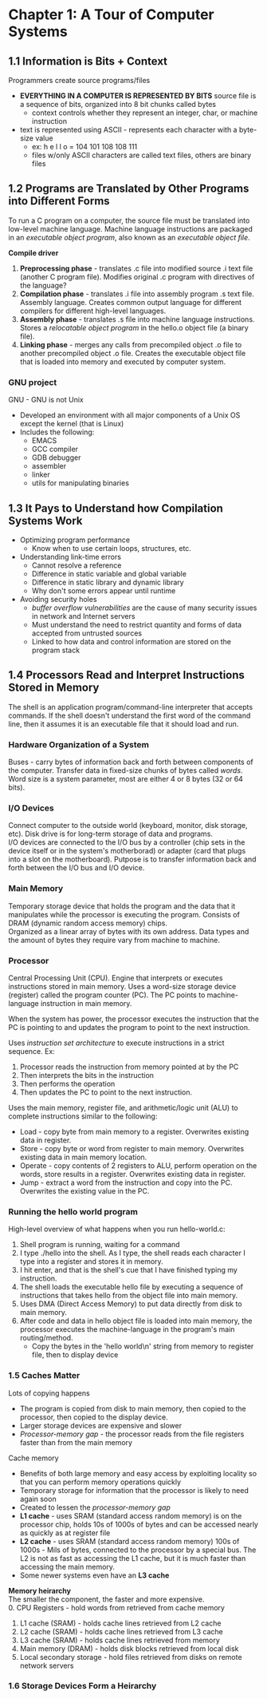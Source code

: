 # Chapter 1: A Tour of Computer Systems

## 1.1 Information is Bits + Context

Programmers create source programs/files 
- **EVERYTHING IN A COMPUTER IS REPRESENTED BY BITS** source file is a sequence of bits, organized into 8 bit chunks called bytes 
   - context controls whether they represent an integer, char, or machine instruction
- text is represented using ASCII - represents each character with a byte-size value
   - ex: h e l l o = 104 101 108 108 111
   - files w/only ASCII characters are called text files, others are binary files

## 1.2 Programs are Translated by Other Programs into Different Forms

To run a C program on a computer, the source file must be translated into low-level machine language. Machine language instructions are packaged in an _executable object program_, also known as an _executable object file_.

**Compile driver**
1. **Preprocessing phase** - translates .c file into modified source .i text file (another C program file). Modifies original .c program with directives of the language?
2. **Compilation phase** - translates .i file into assembly program .s text file. Assembly language. Creates common output language for different compilers for different high-level languages.
3. **Assembly phase** - translates .s file into machine language instructions. Stores a _relocatable object program_ in the hello.o object file (a binary file). 
4. **Linking phase** - merges any calls from precompiled object .o file to another precompiled object .o file. Creates the executable object file that is loaded into memory and executed by computer system.

### GNU project
GNU - GNU is not Unix  
- Developed an environment with all major components of a Unix OS except the kernel (that is Linux)
- Includes the following:
   - EMACS
   - GCC compiler
   - GDB debugger
   - assembler
   - linker
   - utils for manipulating binaries

## 1.3 It Pays to Understand how Compilation Systems Work

- Optimizing program performance
   - Know when to use certain loops, structures, etc.
- Understanding link-time errors
   - Cannot resolve a reference
   - Difference in static variable and global variable
   - Difference in static library and dynamic library
   - Why don't some errors appear until runtime
- Avoiding security holes
   - _buffer overflow vulnerabilities_ are the cause of many security issues in network and Internet servers
   - Must understand the need to restrict quantity and forms of data accepted from untrusted sources
   - Linked to how data and control information are stored on the program stack

## 1.4 Processors Read and Interpret Instructions Stored in Memory

The shell is an application program/command-line interpreter that accepts commands. If the shell doesn't understand the first word of the command line, then it assumes it is an executable file that it should load and run.  

### Hardware Organization of a System
Buses - carry bytes of information back and forth between components of the computer. Transfer data in fixed-size chunks of bytes called _words_. Word size is a system parameter, most are either 4 or 8 bytes (32 or 64 bits).

### I/O Devices
Connect computer to the outside world (keyboard, monitor, disk storage, etc). Disk drive is for long-term storage of data and programs.  
I/O devices are connected to the I/O bus by a controller (chip sets in the device itself or in the system's motherborad) or adapter (card that plugs into a slot on the motherboard). Putpose is to transfer information back and forth between the I/O bus and I/O device.

### Main Memory
Temporary storage device that holds the program and the data that it manipulates while the processor is executing the program. Consists of DRAM (dynamic random access memory) chips.  
Organized as a linear array of bytes with its own address. Data types and the amount of bytes they require vary from machine to machine.

### Processor
Central Processing Unit (CPU). Engine that interprets or executes instructions stored in main memory. Uses a word-size storage device (register) called the program counter (PC). The PC points to machine-language instruction in main memory.  

When the system has power, the processor executes the instruction that the PC is pointing to and updates the program to point to the next instruction.  

Uses _instruction set architecture_ to execute instructions in a strict sequence. Ex:
1. Processor reads the instruction from memory pointed at by the PC
2. Then interprets the bits in the instruction
3. Then performs the operation
4. Then updates the PC to point to the next instruction.  

Uses the main memory, register file, and arithmetic/logic unit (ALU) to complete instructions similar to the following:
- Load - copy byte from main memory to a register. Overwrites existing data in register.
- Store - copy byte or word from register to main memory. Overwrites existing data in main memory location.
- Operate - copy contents of 2 registers to ALU, perform operation on the words, store results in a register. Overwrites existing data in register.
- Jump - extract a word from the instruction and copy into the PC. Overwrites the existing value in the PC.  

### Running the hello world program
High-level overview of what happens when you run hello-world.c: 
1. Shell program is running, waiting for a command
2. I type ./hello into the shell. As I type, the shell reads each character I type into a register and stores it in memory.
3. I hit enter, and that is the shell's cue that I have finished typing my instruction. 
4. The shell loads the executable hello file by executing a sequence of instructions that takes hello from the object file into main memory.
5. Uses DMA (Direct Access Memory) to put data directly from disk to main memory. 
6. After code and data in hello object file is loaded into main memory, the processor executes the machine-language in the program's main routing/method.
   - Copy the bytes in the 'hello world\n' string from memory to register file, then to display device

### 1.5 Caches Matter

Lots of copying happens
- The program is copied from disk to main memory, then copied to the processor, then copied to the display device.  
- Larger storage devices are expensive and slower
- _Processor-memory gap_ - the processor reads from the file registers faster than from the main memory

Cache memory
- Benefits of both large memory and easy access by exploiting locality so that you can perform memory operations quickly
- Temporary storage for information that the processor is likely to need again soon
- Created to lessen the _processor-memory gap_
- **L1 cache** - uses SRAM (standard access random memory) is on the processor chip, holds 10s of 1000s of bytes and can be accessed nearly as quickly as at register file
- **L2 cache** - uses SRAM (standard access random memory) 100s of 1000s - Mils of bytes, connected to the processor by a special bus. The L2 is not as fast as accessing the L1 cache, but it is much faster than accessing the main memory.
- Some newer systems even have an **L3 cache**

**Memory heirarchy**  
The smaller the component, the faster and more expensive.  
0. CPU Registers - hold words from retrieved from cache memory
1. L1 cache (SRAM) - holds cache lines retrieved from L2 cache
2. L2 cache (SRAM) - holds cache lines retrieved from L3 cache
3. L3 cache (SRAM) - holds cache lines retrieved from memory
4. Main memory (DRAM) - holds disk blocks retrieved from local disk
5. Local secondary storage - hold files retrieved from disks on remote network servers 

### 1.6 Storage Devices Form a Heirarchy
